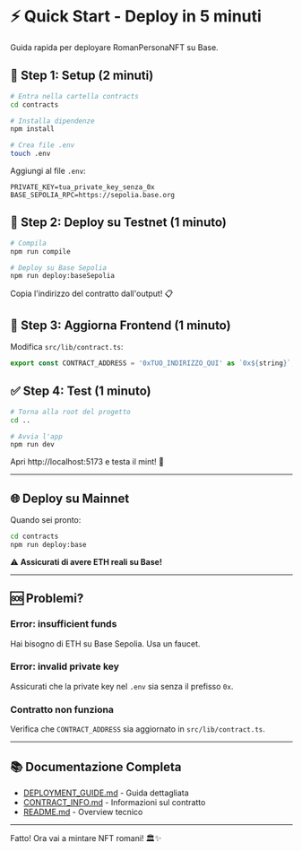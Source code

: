 # ⚡ Quick Start - Deploy in 5 minuti

Guida rapida per deployare RomanPersonaNFT su Base.

## 🚀 Step 1: Setup (2 minuti)

```bash
# Entra nella cartella contracts
cd contracts

# Installa dipendenze
npm install

# Crea file .env
touch .env
```

Aggiungi al file `.env`:
```env
PRIVATE_KEY=tua_private_key_senza_0x
BASE_SEPOLIA_RPC=https://sepolia.base.org
```

## 🧪 Step 2: Deploy su Testnet (1 minuto)

```bash
# Compila
npm run compile

# Deploy su Base Sepolia
npm run deploy:baseSepolia
```

Copia l'indirizzo del contratto dall'output! 📋

## 🔄 Step 3: Aggiorna Frontend (1 minuto)

Modifica `src/lib/contract.ts`:

```typescript
export const CONTRACT_ADDRESS = '0xTUO_INDIRIZZO_QUI' as `0x${string}`;
```

## ✅ Step 4: Test (1 minuto)

```bash
# Torna alla root del progetto
cd ..

# Avvia l'app
npm run dev
```

Apri http://localhost:5173 e testa il mint! 🎉

---

## 🌐 Deploy su Mainnet

Quando sei pronto:

```bash
cd contracts
npm run deploy:base
```

⚠️ **Assicurati di avere ETH reali su Base!**

---

## 🆘 Problemi?

### Error: insufficient funds
Hai bisogno di ETH su Base Sepolia. Usa un faucet.

### Error: invalid private key
Assicurati che la private key nel `.env` sia senza il prefisso `0x`.

### Contratto non funziona
Verifica che `CONTRACT_ADDRESS` sia aggiornato in `src/lib/contract.ts`.

---

## 📚 Documentazione Completa

- [DEPLOYMENT_GUIDE.md](../DEPLOYMENT_GUIDE.md) - Guida dettagliata
- [CONTRACT_INFO.md](../CONTRACT_INFO.md) - Informazioni sul contratto
- [README.md](./README.md) - Overview tecnico

---

Fatto! Ora vai a mintare NFT romani! 🏛️✨


